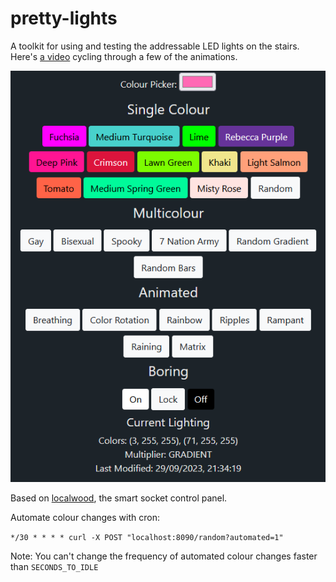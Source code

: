 # pretty-lights

A toolkit for using and testing the addressable LED lights on the stairs. Here's [a video](https://photos.app.goo.gl/JnyYJmuoaqBnrmEx7) cycling through a few of the animations.

![Screenshot of lights control UI](screenshot.png)

Based on [localwood](https://github.com/The-Silverwood-Institute/Localwood), the smart socket control panel.

Automate colour changes with cron:

`*/30 * * * * curl -X POST "localhost:8090/random?automated=1"`

Note: You can't change the frequency of automated colour changes faster than `SECONDS_TO_IDLE`
